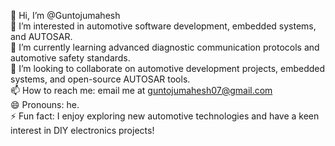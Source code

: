 👋 Hi, I’m @Guntojumahesh  
👀 I’m interested in automotive software development, embedded systems, and AUTOSAR.  
🌱 I’m currently learning advanced diagnostic communication protocols and automotive safety standards.  
💞️ I’m looking to collaborate on automotive development projects, embedded systems, and open-source AUTOSAR tools.  
📫 How to reach me: email me at guntojumahesh07@gmail.com  
😄 Pronouns: he.  
⚡ Fun fact: I enjoy exploring new automotive technologies and have a keen interest in DIY electronics projects!
